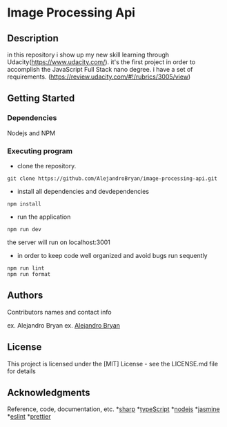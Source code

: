 
#  Image Processing Api


## Description
in this repository i show up my new skill learning through Udacity(https://www.udacity.com/).
it's the first project in order to accomplish the JavaScript Full Stack nano degree.
i have a set of requirements. (https://review.udacity.com/#!/rubrics/3005/view)



## Getting Started

### Dependencies
Nodejs and NPM 


### Executing program

* clone the repository.

```
git clone https://github.com/AlejandroBryan/image-processing-api.git
```


* install all dependencies  and devdependencies
```
npm install 

```
* run the application 
```
npm run dev
```
the server will run on localhost:3001

* in order to keep code well organized and avoid bugs run sequently 
```
npm run lint 
npm run format
```

## Authors

Contributors names and contact info

ex. Alejandro Bryan 
ex. [Alejandro Bryan](https://www.alejandrobryan.com/)

## License

This project is licensed under the [MIT] License - see the LICENSE.md file for details

## Acknowledgments

Reference, code, documentation, etc.
*[sharp](https://sharp.pixelplumbing.com/)
*[typeScript](https://www.typescriptlang.org/)
*[nodejs](https://nodejs.org/en/)
*[jasmine](https://jasmine.github.io/)
*[eslint](https://eslint.org/)
*[prettier](https://prettier.io/)











